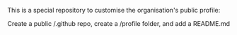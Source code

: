 This is a special repository to customise the organisation's public profile:

Create a public /.github repo, create a /profile folder, and add a README.md
